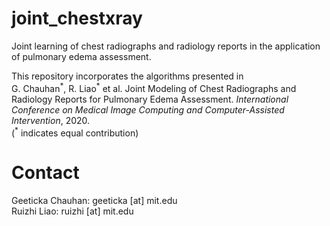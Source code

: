 # joint_chestxray

Joint learning of chest radiographs and radiology reports in the application of pulmonary edema assessment. <br />

This repository incorporates the algorithms presented in <br />
G. Chauhan<sup>\*</sup>, R. Liao<sup>\*</sup> et al. Joint Modeling of Chest Radiographs and Radiology Reports for Pulmonary Edema Assessment. *International Conference on Medical Image Computing and Computer-Assisted Intervention*, 2020. <br />
(<sup>\*</sup> indicates equal contribution)

# Contact

Geeticka Chauhan: geeticka [at] mit.edu <br />
Ruizhi Liao: ruizhi [at] mit.edu
